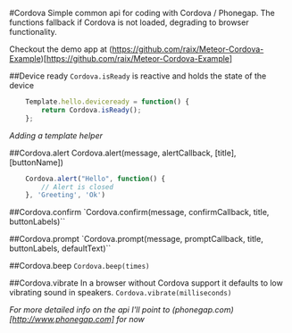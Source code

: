 #Cordova
Simple common api for coding with Cordova / Phonegap. The functions fallback if Cordova is not loaded, degrading to browser functionality.

Checkout the demo app at (https://github.com/raix/Meteor-Cordova-Example)[https://github.com/raix/Meteor-Cordova-Example]

##Device ready
`Cordova.isReady` is reactive and holds the state of the device

```js
	Template.hello.deviceready = function() {
		return Cordova.isReady();
	};
```
*Adding a template helper*

##Cordova.alert
Cordova.alert(message, alertCallback, [title], [buttonName])
```js
    Cordova.alert("Hello", function() {
        // Alert is closed
    }, 'Greeting', 'Ok')
```

##Cordova.confirm
`Cordova.confirm(message, confirmCallback, title, buttonLabels)``

##Cordova.prompt
`Cordova.prompt(message, promptCallback, title, buttonLabels, defaultText)``

##Cordova.beep
`Cordova.beep(times)`

##Cordova.vibrate
In a browser without Cordova support it defaults to low vibrating sound in speakers.
`Cordova.vibrate(milliseconds)`

*For more detailed info on the api I'll point to (phonegap.com)[http://www.phonegap.com] for now*